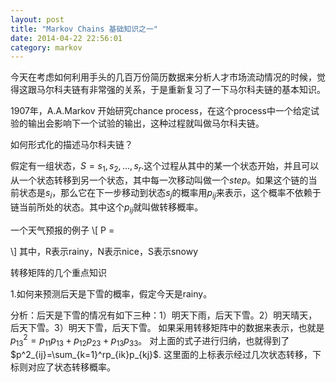 ```yaml
---
layout: post
title: "Markov Chains 基础知识之一"
date: 2014-04-22 22:56:01
category: markov
---
```


今天在考虑如何利用手头的几百万份简历数据来分析人才市场流动情况的时候，觉得这跟马尔科夫链有非常强的关系，于是重新复习了一下马尔科夫链的基本知识。

1907年，A.A.Markov 开始研究chance process，在这个process中一个给定试验的输出会影响下一个试验的输出，这种过程就叫做马尔科夫链。

如何形式化的描述马尔科夫链？

假定有一组状态，$S = {s_1, s_2, \dots, s_r}$.这个过程从其中的某一个状态开始，并且可以从一个状态转移到另一个状态，其中每一次移动叫做一个$step$。如果这个链的当前状态是$s_i$，那么它在下一步移动到状态$s_j$的概率用$p_{ij}$来表示，这个概率不依赖于链当前所处的状态。其中这个$p_{ij}$就叫做转移概率。

一个天气预报的例子
\\[
P = 

\\]
其中，R表示rainy，N表示nice，S表示snowy

转移矩阵的几个重点知识

1.如何来预测后天是下雪的概率，假定今天是rainy。

分析：后天是下雪的情况有如下三种：1）明天下雨，后天下雪。2）明天晴天，后天下雪。3）明天下雪，后天下雪。
如果采用转移矩阵中的数据来表示，也就是$p^2_{13}=p_{11}p_{13}+p_{12}p_{23}+p_{13}p_{33}$。
对上面的式子进行归纳，也就得到了$p^2_{ij}=\sum_{k=1}^rp_{ik}p_{kj}$.
这里面的上标表示经过几次状态转移，下标则对应了状态转移概率。












